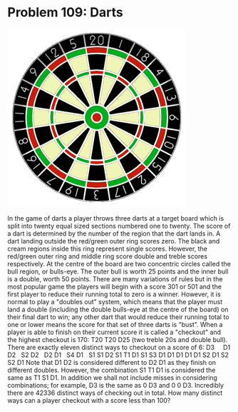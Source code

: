 # Problem 109: Darts

![problem](problem.gif)

In the game of darts a player throws three darts at a target board which
is split into twenty equal sized sections numbered one to twenty. The
score of a dart is determined by the number of the region that the dart
lands in. A dart landing outside the red/green outer ring scores zero.
The black and cream regions inside this ring represent single scores.
However, the red/green outer ring and middle ring score double and
treble scores respectively. At the centre of the board are two
concentric circles called the bull region, or bulls-eye. The outer bull
is worth 25 points and the inner bull is a double, worth 50 points.
There are many variations of rules but in the most popular game the
players will begin with a score 301 or 501 and the first player to
reduce their running total to zero is a winner. However, it is normal to
play a "doubles out" system, which means that the player must land a
double (including the double bulls-eye at the centre of the board) on
their final dart to win; any other dart that would reduce their running
total to one or lower means the score for that set of three darts is
"bust". When a player is able to finish on their current score it is
called a "checkout" and the highest checkout is 170: T20 T20 D25 (two
treble 20s and double bull). There are exactly eleven distinct ways to
checkout on a score of 6: D3     D1 D2   S2 D2   D2 D1   S4 D1   S1 S1
D2 S1 T1 D1 S1 S3 D1 D1 D1 D1 D1 S2 D1 S2 S2 D1 Note that D1 D2 is
considered different to D2 D1 as they finish on different doubles.
However, the combination S1 T1 D1 is considered the same as T1 S1 D1. In
addition we shall not include misses in considering combinations; for
example, D3 is the same as 0 D3 and 0 0 D3. Incredibly there are 42336
distinct ways of checking out in total. How many distinct ways can a
player checkout with a score less than 100?